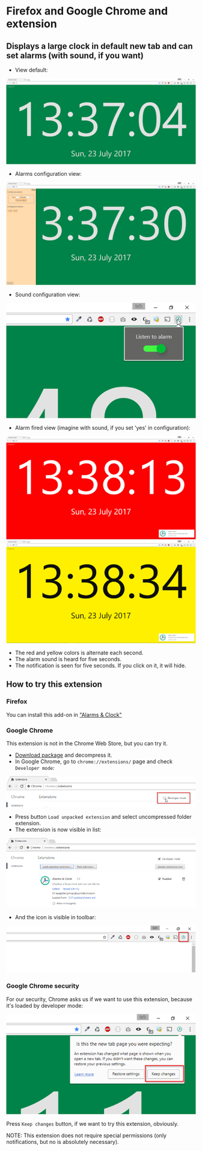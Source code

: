 # Firefox and Google Chrome and extension

## Displays a large clock in default new tab and can set alarms (with sound, if you want)

* View default:

![Default view](res/img/example1.png)

* Alarms configuration view:

![Alarms configuration view](res/img/example2.png)

* Sound configuration view:

![Sound configuration view](res/img/example3.png)

* Alarm fired view (imagine with sound, if you set 'yes' in configuration):

![Red color. Alarm fired view](res/img/example4.png)
![Yellow color. Alarm fired view](res/img/example5.png)

* The red and yellow colors is alternate each second.
* The alarm sound is heard for five seconds.
* The notification is seen for five seconds. If you click on it, it will hide.

## How to try this extension

### Firefox

You can install this add-on in ["Alarms & Clock"](https://addons.mozilla.org/en-US/firefox/addon/alarms-clock/)

### Google Chrome

This extension is not in the Chrome Web Store, but you can try it.

* [Download package](https://github.com/lmfresneda/clock-alarm-extension/archive/master.zip) and decompress it.
* In Google Chrome, go to `chrome://extensions/` page and check `Developer mode`:

![Developer mode check](res/img/install1.png)

* Press button `Load unpacked extension` and select uncompressed folder extension.
* The extension is now visible in list:

![List extensions](res/img/install2.png)

* And the icon is visible in toolbar:

![Icon toolbar](res/img/install3.png)


### Google Chrome security

For our security, Chrome asks us if we want to use this extension, because it's loaded by developer mode:

![Question for the first time](res/img/install4.png)

Press `Keep changes` button, if we want to try this extension, obviously.


NOTE: This extension does not require special permissions (only notifications, but no is absolutely necessary).
